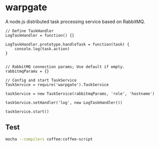 warpgate
========

A node.js distributed task processing service based on RabbitMQ.


```
// Define TaskHandler
LogTaskHandler = function() {}

LogTaskHandler.prototype.handleTask = function(task) {
    console.log(task.action)
}


// RabbitMQ connection params; Use default if empty.
rabbitmqParams = {}

// Config and start TaskService
TaskService = require('warpgate').TaskService

taskService = new TaskService(rabbitmqParams, 'role', 'hostname')

taskService.setHandler('log', new LogTaskHandler())

taskService.start()
```



Test
---------
```bash
mocha --compilers coffee:coffee-script
```
